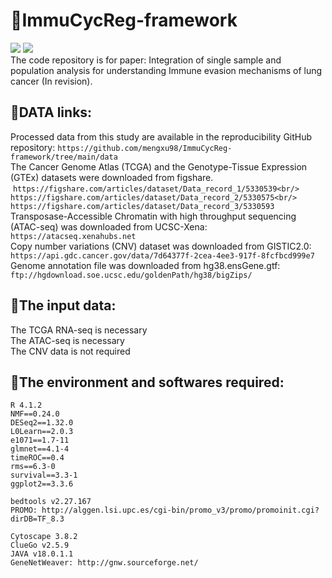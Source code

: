 # &#x1F4D7;ImmuCycReg-framework
<img src="https://img.shields.io/badge/-R-green"/> <img src="https://img.shields.io/eclipse-marketplace/last-update/mengxu98?style=flat-square"/><br/>
The code repository is for paper: Integration of single sample and population analysis for understanding Immune evasion mechanisms of lung cancer (In revision).<br/>
## &#x1F539;DATA links:
  Processed data from this study are available in the reproducibility GitHub repository: `https://github.com/mengxu98/ImmuCycReg-framework/tree/main/data`<br/>
  The Cancer Genome Atlas (TCGA) and the Genotype-Tissue Expression (GTEx) datasets were downloaded from figshare.<br/>
     &nbsp;`https://figshare.com/articles/dataset/Data_record_1/5330539<br/>
     https://figshare.com/articles/dataset/Data_record_2/5330575<br/>
     https://figshare.com/articles/dataset/Data_record_3/5330593`<br/>
  Transposase-Accessible Chromatin with high throughput sequencing (ATAC-seq) was downloaded from UCSC-Xena: `https://atacseq.xenahubs.net`<br/>
  Copy number variations (CNV) dataset was downloaded from GISTIC2.0: `https://api.gdc.cancer.gov/data/7d64377f-2cea-4ee3-917f-8fcfbcd999e7`<br/>
  Genome annotation file was downloaded from hg38.ensGene.gtf: `ftp://hgdownload.soe.ucsc.edu/goldenPath/hg38/bigZips/`<br/>
## &#x1F539;The input data:
  The TCGA RNA-seq is necessary<br/>
  The ATAC-seq is necessary<br/>
  The CNV data is not required<br/>
## &#x1F539;The environment and softwares required:
    R 4.1.2
    NMF==0.24.0
    DESeq2==1.32.0
    L0Learn==2.0.3
    e1071==1.7-11
    glmnet==4.1-4
    timeROC==0.4
    rms==6.3-0
    survival==3.3-1
    ggplot2==3.3.6
    
    bedtools v2.27.167
    PROMO: http://alggen.lsi.upc.es/cgi-bin/promo_v3/promo/promoinit.cgi?dirDB=TF_8.3

    Cytoscape 3.8.2
    ClueGo v2.5.9
    JAVA v18.0.1.1
    GeneNetWeaver: http://gnw.sourceforge.net/
<!--
## If you encounter any problems when use these code, please contact me by Wechat or QQ: 
Wechat: <img src="https://github.com/mengxu98/scGRN-L0/blob/master/contact/Wechat.jpg" width="100" height="100" alt="Wechat"/> QQ: <img src="https://github.com/mengxu98/scGRN-L0/blob/master/contact/QQ.PNG" width="100" height="100" alt="QQ"/><br/>
-->
